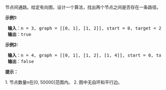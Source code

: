 节点间通路。给定有向图，设计一个算法，找出两个节点之间是否存在一条路径。

<p> <strong>示例1:</strong></p>
<pre>
<strong> 输入</strong>：n = 3, graph = [[0, 1], [1, 2]], start = 0, target = 2
<strong> 输出</strong>：true
</pre>

<p> <strong>示例2:</strong></p>
<pre>
<strong> 输入</strong>：n = 4, graph = [[0, 1], [1, 2], [1, 4]], start = 0, target = 3
<strong> 输出</strong>：false
</pre>
<p><strong>提示：</strong></p>
1. 节点数量n在[0, 50000]范围内。
2. 图中无自环和平行边。


